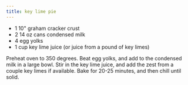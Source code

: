 ```yaml
---
title: key lime pie
---
```


* 1 10" graham cracker crust
* 2 14 oz cans condensed milk
* 4 egg yolks
* 1 cup key lime juice (or juice from a pound of key limes)

Preheat oven to 350 degrees. Beat egg yolks, and add to the condensed milk in a
large bowl. Stir in the key lime juice, and add the zest from a couple key
limes if available. Bake for 20-25 minutes, and then chill until solid.
